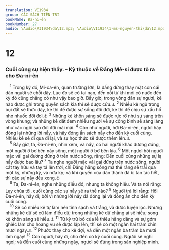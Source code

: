 ```yaml
---
translation: VI1934
group: CÁC SÁCH TIÊN-TRI
bookName: Đa-ni-ên 
bookNumber: 27
audio: \Audio\VI1934\da\12.mp3; \Audio\VI1934\1-ms-nguyen-thi\da\12.mp3
---
```


<div class="title"><h1>12</h1><h3>Cuối cùng sự hiện thấy. – Kỳ thuộc về Đấng Mê-si được tỏ ra cho Đa-ni-ên</h3></div>
<span class="verse da_12_1"> <sup>1</sup> Trong kỳ đó, Mi-ca-ên, quan trưởng lớn, là đấng đứng thay mặt con cái dân ngươi sẽ chỗi dậy. Lúc đó sẽ có tai nạn, đến nỗi từ khi mới có nước đến kỳ đó cũng chẳng có như vậy bao giờ. Bấy giờ, trong vòng dân sự ngươi, kẻ nào được ghi trong quyển sách kia thì sẽ được cứu.<a data-toggle="tooltip" data-placement="bottom" title="Mat 24:21; Mac 13:19; Kh 7:14; 12:7">⚓</a></span>
<span class="verse da_12_2"><sup>2</sup> Nhiều kẻ ngủ trong bụi đất sẽ thức dậy, kẻ thì để được sự sống đời đời, kẻ thì để chịu sự xấu hổ nhơ nhuốc đời đời.<a data-toggle="tooltip" data-placement="bottom" title="Es 26:19; Mat 25:46; Gi 5:29">⚓</a></span>
<span class="verse da_12_3"><sup>3</sup> Những kẻ khôn sáng sẽ được rực rỡ như sự sáng trên vòng khung; và những kẻ dắt đem nhiều người về sự công bình sẽ sáng láng như các ngôi sao đời đời mãi mãi. </span>
<span class="verse da_12_4"><sup>4</sup> Còn như ngươi, hỡi Đa-ni-ên, ngươi hãy đóng lại những lời nầy, và hãy đóng ấn sách nầy cho đến kỳ cuối cùng. Nhiều kẻ sẽ đi qua đi lại, và sự học thức sẽ được thêm lên.<a data-toggle="tooltip" data-placement="bottom" title="Kh 22:10">⚓</a><br/></span>
<span class="verse da_12_5"> <sup>5</sup> Bấy giờ, ta, Đa-ni-ên, nhìn xem, và nầy, có hai người khác đương đứng, một người ở bờ bên nầy sông, một người ở bờ bên kia. </span>
<span class="verse da_12_6"><sup>6</sup> Một người hỏi người mặc vải gai đương đứng ở trên nước sông, rằng: Đến cuối cùng những sự lạ nầy được bao lâu? </span>
<span class="verse da_12_7"><sup>7</sup> Ta nghe người mặc vải gai đứng trên nước sông, người cất tay hữu và tay tả lên trời, chỉ Đấng hằng sống mà thề rằng sẽ trải qua một kỳ, những kỳ, và nửa kỳ; và khi quyền của dân thánh đã bị tan tác hết, thì các sự nầy đều xong.<a data-toggle="tooltip" data-placement="bottom" title="Kh 10:5; 12:14">⚓</a><br/></span>
<span class="verse da_12_8"> <sup>8</sup> Ta, Đa-ni-ên, nghe những điều đó, nhưng ta không hiểu. Và ta nói rằng: Lạy chúa tôi, cuối cùng các sự nầy sẽ ra thể nào? </span>
<span class="verse da_12_9"><sup>9</sup> Người trả lời rằng: Hỡi Đa-ni-ên, hãy đi; bởi vì những lời nầy đã đóng lại và đóng ấn cho đến kỳ cuối cùng. <br/></span>
<span class="verse da_12_10"> <sup>10</sup> Sẽ có nhiều kẻ tự làm nên tinh sạch và trắng, và được luyện lọc. Nhưng những kẻ dữ sẽ cứ làm điều dữ; trong những kẻ dữ chẳng ai sẽ hiểu; song kẻ khôn sáng sẽ hiểu.<a data-toggle="tooltip" data-placement="bottom" title="Kh 22:11">⚓</a></span>
<span class="verse da_12_11"><sup>11</sup> Từ kỳ trừ bỏ của lễ thiêu hằng dâng và sự gớm ghiếc làm cho hoang vu sẽ được lập lên, thì sẽ có một ngàn hai trăm chín mươi ngày.<a data-toggle="tooltip" data-placement="bottom" title="Da 9:27; 11:31; Mat 24:15; Mac 13:14">⚓</a></span>
<span class="verse da_12_12"><sup>12</sup> Phước thay cho kẻ đợi, và đến một ngàn ba trăm ba mươi lăm ngày! </span>
<span class="verse da_12_13"><sup>13</sup> Còn ngươi, hãy đi, cho đến có kỳ cuối cùng. Ngươi sẽ nghỉ ngơi; và đến cuối cùng những ngày, ngươi sẽ đứng trong sản nghiệp mình. <br/></span>
